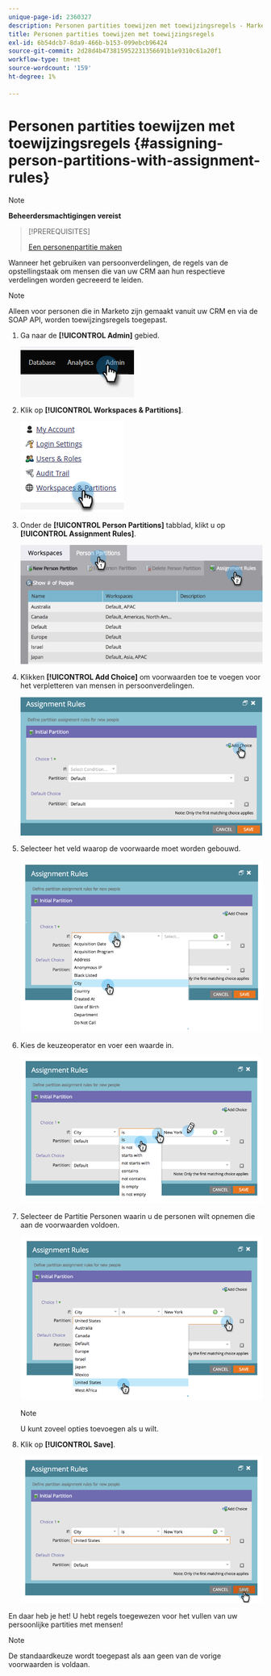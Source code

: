 ```yaml
---
unique-page-id: 2360327
description: Personen partities toewijzen met toewijzingsregels - Marketo Docs - Productdocumentatie
title: Personen partities toewijzen met toewijzingsregels
exl-id: 6b54dcb7-8da9-466b-b153-099ebcb96424
source-git-commit: 2d28d4b473815952231356691b1e9310c61a20f1
workflow-type: tm+mt
source-wordcount: '159'
ht-degree: 1%

---
```


# Personen partities toewijzen met toewijzingsregels {#assigning-person-partitions-with-assignment-rules}

>[!NOTE]
>
>**Beheerdersmachtigingen vereist**

>[!PREREQUISITES]
>
>[Een personenpartitie maken](/help/marketo/product-docs/administration/workspaces-and-person-partitions/create-a-person-partition.md)

Wanneer het gebruiken van persoonverdelingen, de regels van de opstellingstaak om mensen die van uw CRM aan hun respectieve verdelingen worden gecreeerd te leiden.

>[!NOTE]
>
>Alleen voor personen die in Marketo zijn gemaakt vanuit uw CRM en via de SOAP API, worden toewijzingsregels toegepast.

1. Ga naar de **[!UICONTROL Admin]** gebied.

   ![](assets/assigning-person-partitions-with-assignment-rules-1.png)

1. Klik op **[!UICONTROL Workspaces & Partitions]**.

   ![](assets/assigning-person-partitions-with-assignment-rules-2.png)

1. Onder de **[!UICONTROL Person Partitions]** tabblad, klikt u op **[!UICONTROL Assignment Rules]**.

   ![](assets/assigning-person-partitions-with-assignment-rules-3.png)

1. Klikken **[!UICONTROL Add Choice]** om voorwaarden toe te voegen voor het verpletteren van mensen in persoonverdelingen.

   ![](assets/assigning-person-partitions-with-assignment-rules-4.png)

1. Selecteer het veld waarop de voorwaarde moet worden gebouwd.

   ![](assets/assigning-person-partitions-with-assignment-rules-5.png)

1. Kies de keuzeoperator en voer een waarde in.

   ![](assets/assigning-person-partitions-with-assignment-rules-6.png)

1. Selecteer de Partitie Personen waarin u de personen wilt opnemen die aan de voorwaarden voldoen.

   ![](assets/assigning-person-partitions-with-assignment-rules-7.png)

   >[!NOTE]
   >
   >U kunt zoveel opties toevoegen als u wilt.

1. Klik op **[!UICONTROL Save]**.

   ![](assets/assigning-person-partitions-with-assignment-rules-8.png)

En daar heb je het! U hebt regels toegewezen voor het vullen van uw persoonlijke partities met mensen!

>[!NOTE]
>
>De standaardkeuze wordt toegepast als aan geen van de vorige voorwaarden is voldaan.
